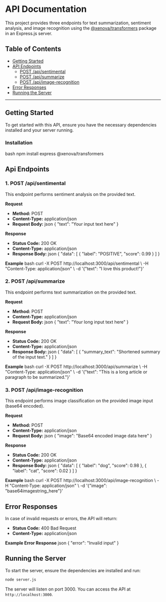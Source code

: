 # API Documentation

This project provides three endpoints for text summarization, sentiment analysis, and image recognition using the [@xenova/transformers](https://www.npmjs.com/package/@xenova/transformers) package in an Express.js server.

## Table of Contents

- [Getting Started](#getting-started)
- [API Endpoints](#api-endpoints)
  - [POST /api/sentimental](#1-post-apisentimental)
  - [POST /api/summarize](#2-post-apisummarize)
  - [POST /api/image-recognition](#3-post-apiimage-recognition)
- [Error Responses](#error-responses)
- [Running the Server](#running-the-server)

---

## Getting Started

To get started with this API, ensure you have the necessary dependencies installed and your server running.

### Installation
bash npm install express @xenova/transformers

## Api Endpoints

### 1. POST /api/sentimental

This endpoint performs sentiment analysis on the provided text.

**Request**

- **Method:** POST
- **Content-Type:** application/json
- **Request Body:**
json { "text": "Your input text here" }

**Response**

- **Status Code:** 200 OK
- **Content-Type:** application/json
- **Response Body:**
json { "data": [ { "label": "POSITIVE", "score": 0.99 } ] }

**Example**
bash curl -X POST http://localhost:3000/api/sentimental \ -H "Content-Type: application/json" \ -d '{"text": "I love this product!"}'

### 2. POST /api/summarize

This endpoint performs text summarization on the provided text.

**Request**

- **Method:** POST
- **Content-Type:** application/json
- **Request Body:**
json { "text": "Your long input text here" }

**Response**

- **Status Code:** 200 OK
- **Content-Type:** application/json
- **Response Body:**
json { "data": [ { "summary_text": "Shortened summary of the input text." } ] }

**Example**
bash curl -X POST http://localhost:3000/api/summarize \ -H "Content-Type: application/json" \ -d '{"text": "This is a long article or paragraph to be summarized."}'

### 3. POST /api/image-recognition

This endpoint performs image classification on the provided image input (base64 encoded).

**Request**

- **Method:** POST
- **Content-Type:** application/json
- **Request Body:**
json { "image": "Base64 encoded image data here" }

**Response**

- **Status Code:** 200 OK
- **Content-Type:** application/json
- **Response Body:**
json { "data": [ { "label": "dog", "score": 0.98 }, { "label": "cat", "score": 0.02 } ] }

**Example**
bash curl -X POST http://localhost:3000/api/image-recognition \ -H "Content-Type: application/json" \ -d '{"image": "base64imagestring_here"}'

## Error Responses

In case of invalid requests or errors, the API will return:

- **Status Code:** 400 Bad Request
- **Content-Type:** application/json

**Example Error Response**
json { "error": "Invalid input" }

## Running the Server

To start the server, ensure the dependencies are installed and run:
```bash
node server.js
```
The server will listen on port 3000. You can access the API at `http://localhost:3000`.